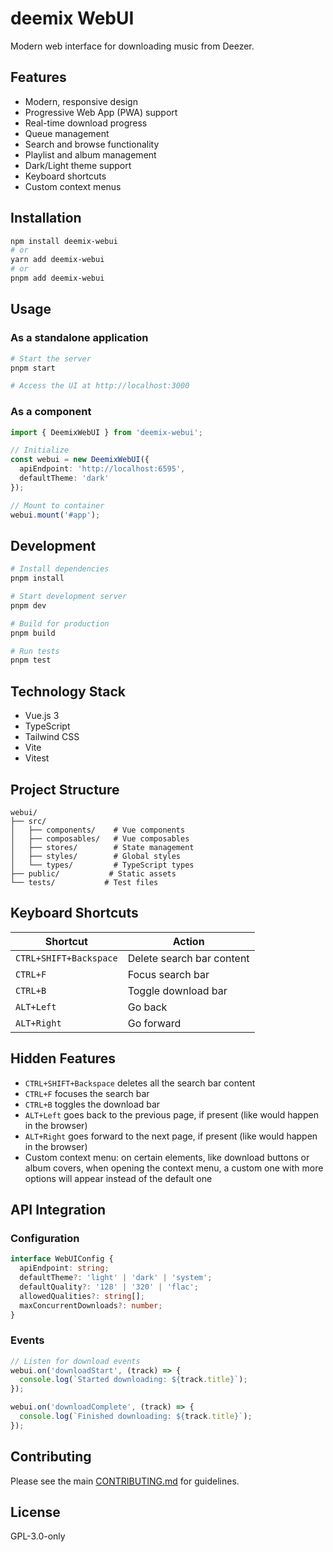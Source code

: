 # deemix WebUI

Modern web interface for downloading music from Deezer.

## Features

- Modern, responsive design
- Progressive Web App (PWA) support
- Real-time download progress
- Queue management
- Search and browse functionality
- Playlist and album management
- Dark/Light theme support
- Keyboard shortcuts
- Custom context menus

## Installation

```bash
npm install deemix-webui
# or
yarn add deemix-webui
# or
pnpm add deemix-webui
```

## Usage

### As a standalone application

```bash
# Start the server
pnpm start

# Access the UI at http://localhost:3000
```

### As a component

```typescript
import { DeemixWebUI } from 'deemix-webui';

// Initialize
const webui = new DeemixWebUI({
  apiEndpoint: 'http://localhost:6595',
  defaultTheme: 'dark'
});

// Mount to container
webui.mount('#app');
```

## Development

```bash
# Install dependencies
pnpm install

# Start development server
pnpm dev

# Build for production
pnpm build

# Run tests
pnpm test
```

## Technology Stack

- Vue.js 3
- TypeScript
- Tailwind CSS
- Vite
- Vitest

## Project Structure

```
webui/
├── src/
│   ├── components/    # Vue components
│   ├── composables/   # Vue composables
│   ├── stores/        # State management
│   ├── styles/        # Global styles
│   └── types/         # TypeScript types
├── public/           # Static assets
└── tests/           # Test files
```

## Keyboard Shortcuts

| Shortcut | Action |
|----------|--------|
| `CTRL+SHIFT+Backspace` | Delete search bar content |
| `CTRL+F` | Focus search bar |
| `CTRL+B` | Toggle download bar |
| `ALT+Left` | Go back |
| `ALT+Right` | Go forward |

## Hidden Features

- `CTRL+SHIFT+Backspace` deletes all the search bar content
- `CTRL+F` focuses the search bar
- `CTRL+B` toggles the download bar
- `ALT+Left` goes back to the previous page, if present (like would happen in the browser)
- `ALT+Right` goes forward to the next page, if present (like would happen in the browser)
- Custom context menu: on certain elements, like download buttons or album covers, when opening the context menu, a custom one with more options will appear instead of the default one

## API Integration

### Configuration

```typescript
interface WebUIConfig {
  apiEndpoint: string;
  defaultTheme?: 'light' | 'dark' | 'system';
  defaultQuality?: '128' | '320' | 'flac';
  allowedQualities?: string[];
  maxConcurrentDownloads?: number;
}
```

### Events

```typescript
// Listen for download events
webui.on('downloadStart', (track) => {
  console.log(`Started downloading: ${track.title}`);
});

webui.on('downloadComplete', (track) => {
  console.log(`Finished downloading: ${track.title}`);
});
```

## Contributing

Please see the main [CONTRIBUTING.md](../CONTRIBUTING.md) for guidelines.

## License

GPL-3.0-only
